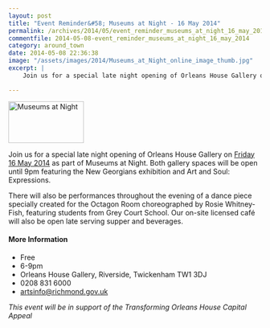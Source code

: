 ```yaml
---
layout: post
title: "Event Reminder&#58; Museums at Night - 16 May 2014"
permalink: /archives/2014/05/event_reminder_museums_at_night_16_may_2014.html
commentfile: 2014-05-08-event_reminder_museums_at_night_16_may_2014
category: around_town
date: 2014-05-08 22:36:38
image: "/assets/images/2014/Museums_at_Night_online_image_thumb.jpg"
excerpt: |
    Join us for a special late night opening of Orleans House Gallery on <a href="https://stmargarets.london/event/event/200705144425">Friday 16 May 2014</a> as part of Museums at Night.  Both gallery spaces will be open until 9pm featuring the New Georgians exhibition and Art and Soul: Expressions.

---
```


<a href="/assets/images/2014/Museums_at_Night_online_image.jpg" title="See larger version of - Museums at Night"><img src="/assets/images/2014/Museums_at_Night_online_image_thumb.jpg" width="150" height="83" alt="Museums at Night" class="photo right" /></a>

Join us for a special late night opening of Orleans House Gallery on [Friday 16 May 2014](/event/event/200705144425) as part of Museums at Night. Both gallery spaces will be open until 9pm featuring the New Georgians exhibition and Art and Soul: Expressions.

There will also be performances throughout the evening of a dance piece specially created for the Octagon Room choreographed by Rosie Whitney-Fish, featuring students from Grey Court School. Our on-site licensed café will also be open late serving supper and beverages.

#### More Information

-   Free
-   6-9pm
-   Orleans House Gallery, Riverside, Twickenham TW1 3DJ
-   0208 831 6000
-   <artsinfo@richmond.gov.uk>

*This event will be in support of the Transforming Orleans House Capital Appeal*
